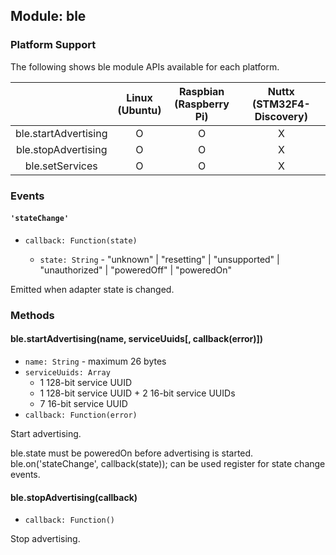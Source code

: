 ## Module: ble

### Platform Support

The following shows ble module APIs available for each platform.

|  | Linux<br/>(Ubuntu) | Raspbian<br/>(Raspberry Pi) | Nuttx<br/>(STM32F4-Discovery) |
| :---: | :---: | :---: | :---: |
| ble.startAdvertising | O | O | X |
| ble.stopAdvertising | O | O | X |
| ble.setServices | O | O | X |

### Events

#### `'stateChange'`
* `callback: Function(state)`

  * `state: String` - "unknown" | "resetting" | "unsupported" | "unauthorized" | "poweredOff" | "poweredOn"

Emitted when adapter state is changed.


### Methods

#### ble.startAdvertising(name, serviceUuids[, callback(error)])
* `name: String` - maximum 26 bytes
* `serviceUuids: Array`
  * 1 128-bit service UUID
  * 1 128-bit service UUID + 2 16-bit service UUIDs
  * 7 16-bit service UUID
* `callback: Function(error)`

Start advertising.

ble.state must be poweredOn before advertising is started. 
ble.on('stateChange', callback(state)); can be used register for state change events.


#### ble.stopAdvertising(callback)
* `callback: Function()`

Stop advertising.

